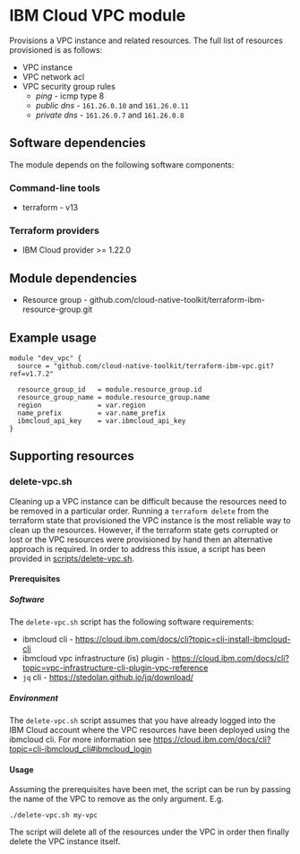 # IBM Cloud VPC module

Provisions a VPC instance and related resources. The full list of resources provisioned is as follows:

- VPC instance
- VPC network acl
- VPC security group rules
  - *ping* - icmp type 8
  - *public dns* - `161.26.0.10` and `161.26.0.11`
  - *private dns* - `161.26.0.7` and `161.26.0.8`

## Software dependencies

The module depends on the following software components:

### Command-line tools

- terraform - v13

### Terraform providers

- IBM Cloud provider >= 1.22.0

## Module dependencies

- Resource group - github.com/cloud-native-toolkit/terraform-ibm-resource-group.git

## Example usage

```hcl-terraform
module "dev_vpc" {
  source = "github.com/cloud-native-toolkit/terraform-ibm-vpc.git?ref=v1.7.2"
  
  resource_group_id   = module.resource_group.id
  resource_group_name = module.resource_group.name
  region              = var.region
  name_prefix         = var.name_prefix
  ibmcloud_api_key    = var.ibmcloud_api_key
}
```

## Supporting resources

### delete-vpc.sh

Cleaning up a VPC instance can be difficult because the resources need to be removed in a particular order. Running a `terraform delete` from the terraform state that provisioned the VPC instance is the most reliable way to clean up the resources. However, if the terraform state gets corrupted or lost or the VPC resources were provisioned by hand then an alternative approach is required. In order to address this issue, a script has been provided in [scripts/delete-vpc.sh](./scripts/delete-vpc.sh).

#### Prerequisites

##### Software

The `delete-vpc.sh` script has the following software requirements:

- ibmcloud cli - https://cloud.ibm.com/docs/cli?topic=cli-install-ibmcloud-cli
- ibmcloud vpc infrastructure (is) plugin - https://cloud.ibm.com/docs/cli?topic=vpc-infrastructure-cli-plugin-vpc-reference
- `jq` cli - https://stedolan.github.io/jq/download/

##### Environment

The `delete-vpc.sh` script assumes that you have already logged into the IBM Cloud account where the VPC resources have been deployed using the ibmcloud cli. For more information see https://cloud.ibm.com/docs/cli?topic=cli-ibmcloud_cli#ibmcloud_login

#### Usage

Assuming the prerequisites have been met, the script can be run by passing the name of the VPC to remove as the only argument. E.g. 

```shell
./delete-vpc.sh my-vpc
```

The script will delete all of the resources under the VPC in order then finally delete the VPC instance itself.

